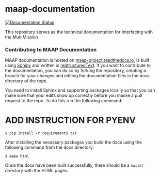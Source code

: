 # maap-documentation
[![Documentation Status](https://readthedocs.org/projects/maap-project/badge/?version=latest)](https://maap-project.readthedocs.io/en/latest/?badge=latest)

This repository serves as the technical documentation for interfacing with the Muti Mission

### Contributing to MAAP Documentation
MAAP documentation is hosted on [maap-project.readthedocs.io](https://maap-project.readthedocs.io), is built using [Sphinx](http://www.sphinx-doc.org/en/master/index.html) and written in [reStructuredText](https://www.sphinx-doc.org/en/master/usage/restructuredtext/index.html). If you want to contribute to the documentation, you can do so by forking the repository, creating a branch for your changes and editing the documentation files in the docs directory of the repo.

You need to install Sphinx and supporting packages locally so that you can make sure that your edits show up correctly before you maske a pull request to the repo. To do this run the following command:

# ADD INSTRUCTION FOR PYENV
```
$ pip install -r requirements.txt
```
After installing the necessary packages you build the docs using the following command from the docs directory:

```
$ make html
```

Once the docs have been built successfully, there should be a `build/` directory with the HTML pages.
